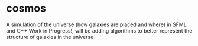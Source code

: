 # cosmos
A simulation of the universe (how galaxies are placed and where) in SFML and C++
Work in Progress!, will be adding algorithms to better represent the structure of galaxies in the universe
